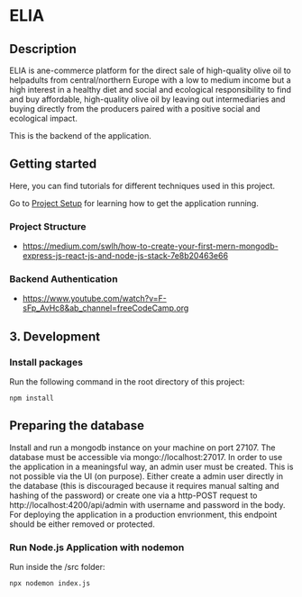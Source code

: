 # ELIA

## Description
ELIA is ane-commerce platform for the direct sale of high-quality olive oil to helpadults from central/northern Europe with a low to medium income but a high interest in a healthy diet and social and ecological responsibility to find and buy affordable, high-quality olive oil by leaving out intermediaries and buying directly from the producers paired with a positive social and ecological impact.

This is the backend of the application.

## Getting started
Here, you can find tutorials for different techniques used in this project.

Go to [Project Setup](#project-setup "Go to Project Setup") for learning how to get the application running.

### Project Structure

- https://medium.com/swlh/how-to-create-your-first-mern-mongodb-express-js-react-js-and-node-js-stack-7e8b20463e66

### Backend Authentication

- https://www.youtube.com/watch?v=F-sFp_AvHc8&ab_channel=freeCodeCamp.org

## 3. Development

### Install packages

Run the following command in the root directory of this project:

```
npm install
```

## Preparing the database

Install and run a mongodb instance on your machine on port 27107. The database must be accessible via mongo://localhost:27017.
In order to use the application in a meaningsful way, an admin user must be created. This is not possible via the UI (on purpose). Either create a admin user directly in the database (this is discouraged because it requires manual salting and hashing of the password) or create one via a http-POST request to http://localhost:4200/api/admin with username and password in the body. For deploying the application in a production envrionment, this endpoint should be either removed or protected.

### Run Node.js Application with nodemon

Run inside the /src folder:

```
npx nodemon index.js
```